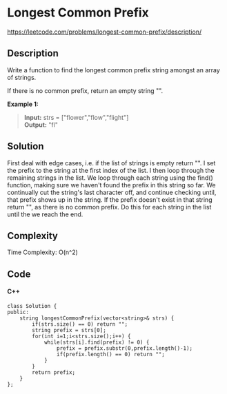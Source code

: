 # Longest Common Prefix
<https://leetcode.com/problems/longest-common-prefix/description/>

## Description
Write a function to find the longest common prefix string amongst an array of strings.

If there is no common prefix, return an empty string "".

**Example 1:**

>**Input:** strs = ["flower","flow","flight"]  
**Output:** "fl"

## Solution
First deal with edge cases, i.e. if the list of strings is empty return "". I set the prefix to the string at the first index of the list. I then loop through the remaining strings in the list. We loop through each string using the find() function, making sure we haven't found the prefix in this string so far. We continually cut the string's last character off, and continue checking until, that prefix shows up in the string. If the prefix doesn't exist in that string return "", as there is no common prefix. Do this for each string in the list until the we reach the end.

## Complexity
Time Complexity: O(n^2)

## Code
#### C++
    class Solution {
    public:
        string longestCommonPrefix(vector<string>& strs) {
            if(strs.size() == 0) return "";
            string prefix = strs[0];
            for(int i=1;i<strs.size();i++) {
                while(strs[i].find(prefix) != 0) {
                    prefix = prefix.substr(0,prefix.length()-1);
                    if(prefix.length() == 0) return "";
                }
            }
            return prefix;
        }
    };